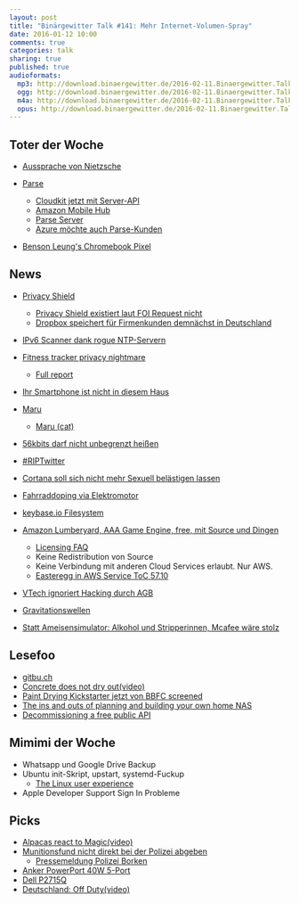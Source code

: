 ```yaml
---
layout: post
title: "Binärgewitter Talk #141: Mehr Internet-Volumen-Spray"
date: 2016-01-12 10:00
comments: true
categories: talk
sharing: true
published: true
audioformats:
  mp3: http://download.binaergewitter.de/2016-02-11.Binaergewitter.Talk.141.mp3
  ogg: http://download.binaergewitter.de/2016-02-11.Binaergewitter.Talk.141.ogg
  m4a: http://download.binaergewitter.de/2016-02-11.Binaergewitter.Talk.141.m4a
  opus: http://download.binaergewitter.de/2016-02-11.Binaergewitter.Talk.141.opus
---
```



## Toter der Woche
- [Aussprache von Nietzsche](https://www.youtube.com/watch?v=C0ylHxv6yDY)

- [Parse](http://blog.parse.com/announcements/moving-on/)
    * [Cloudkit jetzt mit Server-API](https://developer.apple.com/news/?id=02042016a)
    * [Amazon Mobile Hub](https://aws.amazon.com/blogs/aws/aws-mobile-hub-build-test-and-monitor-mobile-applications/)
    * [Parse Server](http://blog.parse.com/announcements/hosting-your-own-parse-on-aws-and-heroku/)
    * [Azure möchte auch Parse-Kunden](https://azure.microsoft.com/en-us/blog/azure-welcomes-parse-developers/)

- [Benson Leung's Chromebook Pixel](http://www.loopinsight.com/2016/02/04/usb-type-c-cable-so-bad-it-fries-google-engineers-chromebook-pixel/)

## News
- [Privacy Shield](https://netzpolitik.org/2016/logo-ist-vor-einigung-fertig-safe-harbour-2-0-heisst-jetzt-privacy-shield/)
    * [Privacy Shield existiert laut FOI Request nicht](https://twitter.com/maxschrems/status/697698404135268352)
    * [Dropbox speichert für Firmenkunden demnächst in Deutschland](
http://www.computerbase.de/2016-02/dropbox-firmenkunden-speichern-ihre-daten-kuenftig-in-deutschland/)
- [IPv6 Scanner dank rogue NTP-Servern](http://arstechnica.com/security/2016/02/using-ipv6-with-linux-youve-likely-been-visited-by-shodan-and-other-scanners/)
- [Fitness tracker privacy nightmare](http://www.dailydot.com/politics/fitness-trackers-open-effect-citizen-lab-report/)
    * [Full report](https://openeffect.ca/reports/Every_Step_You_Fake.pdf)

- [Ihr Smartphone ist nicht in diesem Haus](http://www.mobilegeeks.de/artikel/fehlerhafte-lokalisierung-gestohlenes-smartphone-apps/)
- [Maru](http://www.heise.de/newsticker/meldung/Maru-PC-Desktop-im-Android-Handy-3096397.html)
  * [Maru (cat)](https://en.wikipedia.org/wiki/Maru_(cat))
- [56kbits darf nicht unbegrenzt heißen](http://www.teltarif.de/base-urteil-drossel-unbegrenzt-beworben/news/62706.html)
- [#RIPTwitter](http://www.heise.de/newsticker/meldung/Relevanz-vor-Chronologie-Twitter-bietet-neue-Sortierfunktion-3098895.html)
- [Cortana soll sich nicht mehr Sexuell belästigen lassen](http://www.gulli.com/news/27091-cortana-soll-nicht-mehr-sexuell-belaestigt-werden-2016-02-08)
- [Fahrraddoping via Elektromotor](http://tech.slashdot.org/story/16/01/31/2051248/first-hidden-electric-motor-in-cycling-world-championship)

- [keybase.io Filesystem](https://keybase.io/introducing-the-keybase-filesystem)
- [Amazon Lumberyard, AAA Game Engine, free, mit Source und Dingen](http://aws.amazon.com/lumberyard/)
    * [Licensing FAQ](http://aws.amazon.com/de/lumberyard/faq/#Licensing)
    * Keine Redistribution von Source
    * Keine Verbindung mit anderen Cloud Services erlaubt. Nur AWS.
    * [Easteregg in AWS Service ToC 57.10](https://aws.amazon.com/service-terms/?nc1=f_ls)

- [VTech ignoriert Hacking durch AGB](https://netzpolitik.org/2016/neue-agb-bei-spielzeug-firma-vtech-keine-haftung-bei-hacks/)
- [Gravitationswellen](https://www.youtube.com/user/VideosatNSF/live)

- [Statt Ameisensimulator: Alkohol und Stripperinnen, Mcafee wäre stolz](
http://www.gulli.com/news/27068-kickstarter-einnahmen-wurden-fuer-alkohol-und-stripperinnen-ausgegeben-2016-02-02)


## Lesefoo

- [gitbu.ch](http://gitbu.ch/)
- [Concrete does not dry out(video)](https://www.youtube.com/watch?v=2qegAzbrI1U)
- [Paint Drying Kickstarter jetzt von BBFC screened](https://www.kickstarter.com/projects/charlielyne/make-the-censors-watch-paint-drying?lang=de)
- [The ins and outs of planning and building your own home NAS](http://arstechnica.com/gadgets/2016/02/the-ins-and-outs-of-planning-and-building-your-own-home-nas/
)
- [Decommissioning a free public API](http://www.cambus.net/decommissioning-a-free-public-api/)


## Mimimi der Woche
- Whatsapp und Google Drive Backup
- Ubuntu init-Skript, upstart, systemd-Fuckup
    * [The Linux user experience](https://twitter.com/thegrugq/status/695954127017218048)
- Apple Developer Support Sign In Probleme

## Picks
- [Alpacas react to Magic(video)](https://www.youtube.com/watch?v=jBv_rgAVh4Q)
- [Munitionsfund nicht direkt bei der Polizei abgeben](
http://www.kraftfuttermischwerk.de/blogg/aelterer-herr-bringt-fundmunition-samt-granaten-in-muellsack-zur-polizei-polizei-sperrt-dienstelle/)
    * [Pressemeldung Polizei Borken](http://www.presseportal.de/blaulicht/pm/24843/3248860)
- [Anker PowerPort 40W 5-Port](
http://www.amazon.de/gp/product/B015GMYDPO/ref=as_li_tl?ie=UTF8&camp=1638&creative=19454&creativeASIN=B015GMYDPO&linkCode=as2&tag=trektrip)
- [Dell P2715Q](http://www.amazon.de/gp/product/B00R420U8O/ref=as_li_tl?ie=UTF8&camp=1638&creative=19454&creativeASIN=B00R420U8O&linkCode=as2&tag=trektrip)
- [Deutschland: Off Duty(video)](https://www.youtube.com/watch?v=eA1MVS4Wya0)

